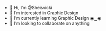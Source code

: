 - 👋 Hi, I’m @Sheisvicki
- 👀 I’m interested in Graphic Design 
- 🌱 I’m currently learning Graphic Design ◉⁠‿⁠◉
- 💞️ I’m looking to collaborate on anything 


<!---
Sheisvicki/Sheisvicki is a ✨ special ✨ repository because its `README.md` (this file) appears on your GitHub profile.
You can click the Preview link to take a look at your changes.
--->
